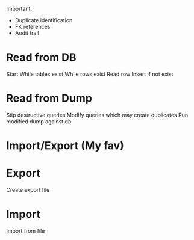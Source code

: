 Important:
* Duplicate identification
* FK references
* Audit trail

# Read from DB
Start
While tables exist
While rows exist
Read row
Insert if not exist

# Read from Dump
Stip destructive queries
Modify queries which may create duplicates
Run modified dump against db

# Import/Export (My fav)
# Export
Create export file

# Import
Import from file
